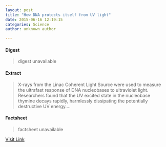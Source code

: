 ```yaml
---
layout: post
title: "How DNA protects itself from UV light"
date: 2015-06-16 12:19:15
categories: Science
author: unknown author

---
```



#### Digest
>digest unavailable

#### Extract
>X-rays from the Linac Coherent Light Source were used to measure the ultrafast response of DNA nucleobases to ultraviolet light. Researchers found that the UV excited state in the nucleobase thymine decays rapidly, harmlessly dissipating the potentially destructive UV energy....

#### Factsheet
>factsheet unavailable

[Visit Link](http://phys.org/news353661547.html)


